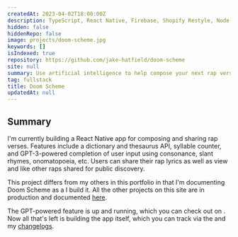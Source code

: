 ```yaml
---
createdAt: 2023-04-02T18:00:00Z
description: TypeScript, React Native, Firebase, Shopify Restyle, Node.js, Express.js, OpenAI GPT-3, Cyclic
hidden: false
hiddenRepo: false
image: projects/doom-scheme.jpg
keywords: []
isIndexed: true
repository: https://github.com/jake-hatfield/doom-scheme
site: null
summary: Use artificial intelligence to help compose your next rap verse
tag: fullstack
title: Doom Scheme
updatedAt: null
---
```


<script>
     // components
    import Link from "$components/utilities/Link.svelte"
</script>

## Summary

I'm currently building a React Native app for composing and sharing rap verses. Features include a dictionary and thesaurus API, syllable counter, and GPT-3-powered completion of user input using consonance, slant rhymes, onomatopoeia, etc. Users can share their rap lyrics as well as view and like other raps shared for public discovery.

This project differs from my others in this portfolio in that I'm documenting Doom Scheme as a I build it. All the other projects on this site are in production and documented [here](/projects).

The GPT-powered feature is up and running, which you can check out on <Link href="https://github.com/jake-hatfield/doom-scheme-api" isExternal isUnderlined title="my Github"/>. Now all that's left is building the app itself, which you can track via the <Link href="https://github.com/jake-hatfield/doom-scheme" isExternal isUnderlined title="repo"/> and my [changelogs](/changelogs).
